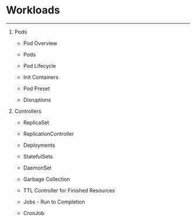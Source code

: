 # Workloads

---

1. Pods

   - Pod Overview

   - Pods

   - Pod Lifecycle

   - Init Containers

   - Pod Preset

   - Disruptions

2. Controllers

   - ReplicaSet

   - ReplicationController

   - Deployments

   - StatefulSets

   - DaemonSet

   - Garbage Collection

   - TTL Controller for Finished Resources

   - Jobs - Run to Completion

   - CronJob
